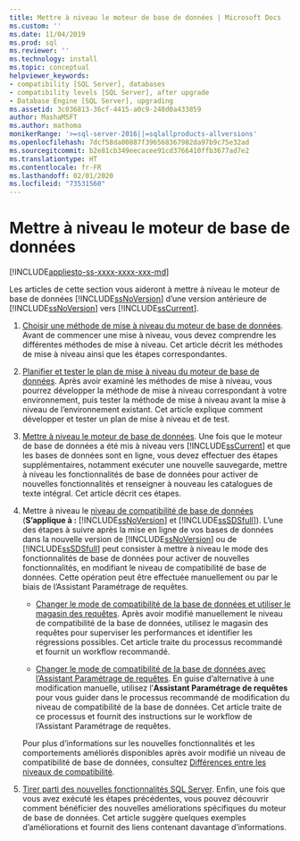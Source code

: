 ```yaml
---
title: Mettre à niveau le moteur de base de données | Microsoft Docs
ms.custom: ''
ms.date: 11/04/2019
ms.prod: sql
ms.reviewer: ''
ms.technology: install
ms.topic: conceptual
helpviewer_keywords:
- compatibility [SQL Server], databases
- compatibility levels [SQL Server], after upgrade
- Database Engine [SQL Server], upgrading
ms.assetid: 3c036813-36cf-4415-a0c9-248d0a433859
author: MashaMSFT
ms.author: mathoma
monikerRange: '>=sql-server-2016||=sqlallproducts-allversions'
ms.openlocfilehash: 7dcf58da00887f396568367982da97b9c75e32ad
ms.sourcegitcommit: b2e81cb349eecacee91cd3766410ffb3677ad7e2
ms.translationtype: HT
ms.contentlocale: fr-FR
ms.lasthandoff: 02/01/2020
ms.locfileid: "73531560"
---
```

# <a name="upgrade-database-engine"></a>Mettre à niveau le moteur de base de données

[!INCLUDE[appliesto-ss-xxxx-xxxx-xxx-md](../../includes/appliesto-ss-xxxx-xxxx-xxx-md.md)]
  
  Les articles de cette section vous aideront à mettre à niveau le moteur de base de données [!INCLUDE[ssNoVersion](../../includes/ssnoversion-md.md)] d’une version antérieure de [!INCLUDE[ssNoVersion](../../includes/ssnoversion-md.md)] vers [!INCLUDE[ssCurrent](../../includes/sscurrent-md.md)].  
  
1.  [Choisir une méthode de mise à niveau du moteur de base de données](../../database-engine/install-windows/choose-a-database-engine-upgrade-method.md). Avant de commencer une mise à niveau, vous devez comprendre les différentes méthodes de mise à niveau. Cet article décrit les méthodes de mise à niveau ainsi que les étapes correspondantes.  
  
2.  [Planifier et tester le plan de mise à niveau du moteur de base de données](../../database-engine/install-windows/plan-and-test-the-database-engine-upgrade-plan.md). Après avoir examiné les méthodes de mise à niveau, vous pourrez développer la méthode de mise à niveau correspondant à votre environnement, puis tester la méthode de mise à niveau avant la mise à niveau de l’environnement existant. Cet article explique comment développer et tester un plan de mise à niveau et de test.  
  
3.  [Mettre à niveau le moteur de base de données](../../database-engine/install-windows/complete-the-database-engine-upgrade.md). Une fois que le moteur de base de données a été mis à niveau vers [!INCLUDE[ssCurrent](../../includes/sscurrent-md.md)] et que les bases de données sont en ligne, vous devez effectuer des étapes supplémentaires, notamment exécuter une nouvelle sauvegarde, mettre à niveau les fonctionnalités de base de données pour activer de nouvelles fonctionnalités et renseigner à nouveau les catalogues de texte intégral. Cet article décrit ces étapes.  
  
4.  Mettre à niveau le [niveau de compatibilité de base de données](../../t-sql/statements/alter-database-transact-sql-compatibility-level.md#compatibility-levels-and-database-engine-upgrades) (**S’applique à :** [!INCLUDE[ssNoVersion](../../includes/ssnoversion-md.md)] et [!INCLUDE[ssSDSfull](../../includes/sssdsfull-md.md)]). L’une des étapes à suivre après la mise en ligne de vos bases de données dans la nouvelle version de [!INCLUDE[ssNoVersion](../../includes/ssnoversion-md.md)] ou de [!INCLUDE[ssSDSfull](../../includes/sssdsfull-md.md)] peut consister à mettre à niveau le mode des fonctionnalités de base de données pour activer de nouvelles fonctionnalités, en modifiant le niveau de compatibilité de base de données. Cette opération peut être effectuée manuellement ou par le biais de l’Assistant Paramétrage de requêtes. 

    - [Changer le mode de compatibilité de la base de données et utiliser le magasin des requêtes](../../database-engine/install-windows/change-the-database-compatibility-mode-and-use-the-query-store.md). Après avoir modifié manuellement le niveau de compatibilité de la base de données, utilisez le magasin des requêtes pour superviser les performances et identifier les régressions possibles. Cet article traite du processus recommandé et fournit un workflow recommandé.  

    - [Changer le mode de compatibilité de la base de données avec l’Assistant Paramétrage de requêtes](../../relational-databases/performance/upgrade-dbcompat-using-qta.md). En guise d’alternative à une modification manuelle, utilisez l’**Assistant Paramétrage de requêtes** pour vous guider dans le processus recommandé de modification du niveau de compatibilité de la base de données. Cet article traite de ce processus et fournit des instructions sur le workflow de l’Assistant Paramétrage de requêtes.  

    Pour plus d’informations sur les nouvelles fonctionnalités et les comportements améliorés disponibles après avoir modifié un niveau de compatibilité de base de données, consultez [Différences entre les niveaux de compatibilité](../../t-sql/statements/alter-database-transact-sql-compatibility-level.md#compatibility-levels-and-stored-procedures).

5.  [Tirer parti des nouvelles fonctionnalités SQL Server](https://www.microsoft.com/sql-server/sql-server-2019). Enfin, une fois que vous avez exécuté les étapes précédentes, vous pouvez découvrir comment bénéficier des nouvelles améliorations spécifiques du moteur de base de données. Cet article suggère quelques exemples d’améliorations et fournit des liens contenant davantage d’informations.  
  
  
